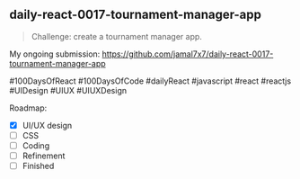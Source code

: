 ## daily-react-0017-tournament-manager-app

> Challenge: create a tournament manager app.

My ongoing submission: https://github.com/jamal7x7/daily-react-0017-tournament-manager-app

#100DaysOfReact #100DaysOfCode #dailyReact #javascript #react #reactjs #UIDesign #UIUX #UIUXDesign

Roadmap:

- [x] UI/UX design
- [ ] CSS
- [ ] Coding
- [ ] Refinement
- [ ] Finished
